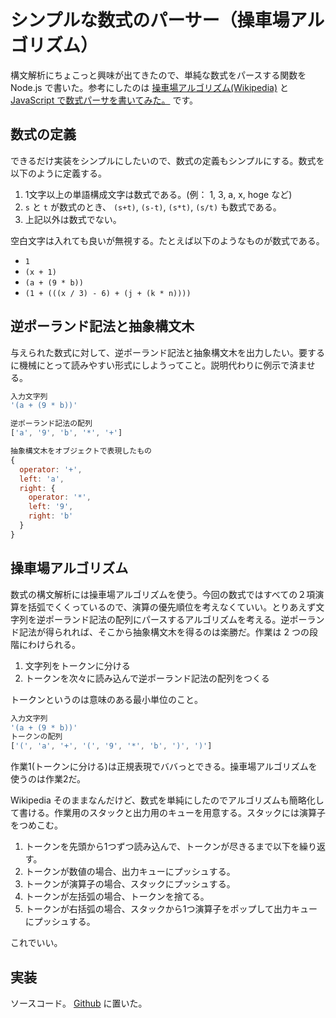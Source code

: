 # シンプルな数式のパーサー（操車場アルゴリズム）

構文解析にちょこっと興味が出てきたので、単純な数式をパースする関数を Node.js で書いた。参考にしたのは [操車場アルゴリズム(Wikipedia)](https://ja.wikipedia.org/wiki/%E6%93%8D%E8%BB%8A%E5%A0%B4%E3%82%A2%E3%83%AB%E3%82%B4%E3%83%AA%E3%82%BA%E3%83%A0) と [JavaScript で数式パーサを書いてみた。](http://d.hatena.ne.jp/amachang/20070829/1188400850) です。

## 数式の定義

できるだけ実装をシンプルにしたいので、数式の定義もシンプルにする。数式を以下のように定義する。

1. 1文字以上の単語構成文字は数式である。(例： 1, 3, a, x, hoge など)
2. `s` と `t` が数式のとき、 `(s+t)`, `(s-t)`, `(s*t)`, `(s/t)` も数式である。
3. 上記以外は数式でない。

空白文字は入れても良いが無視する。たとえば以下のようなものが数式である。

+ `1`
+ `(x + 1)`
+ `(a + (9 * b))`
+ `(1 + (((x / 3) - 6) + (j + (k * n))))`

## 逆ポーランド記法と抽象構文木

与えられた数式に対して、逆ポーランド記法と抽象構文木を出力したい。要するに機械にとって読みやすい形式にしようってこと。説明代わりに例示で済ませる。

```js
入力文字列
'(a + (9 * b))'

逆ポーランド記法の配列
['a', '9', 'b', '*', '+']

抽象構文木をオブジェクトで表現したもの
{
  operator: '+',
  left: 'a',
  right: {
    operator: '*',
    left: '9',
    right: 'b'
  }
}
```

## 操車場アルゴリズム

数式の構文解析には操車場アルゴリズムを使う。今回の数式ではすべての２項演算を括弧でくくっているので、演算の優先順位を考えなくていい。とりあえず文字列を逆ポーランド記法の配列にパースするアルゴリズムを考える。逆ポーランド記法が得られれば、そこから抽象構文木を得るのは楽勝だ。作業は 2 つの段階にわけられる。

1. 文字列をトークンに分ける
2. トークンを次々に読み込んで逆ポーランド記法の配列をつくる

トークンというのは意味のある最小単位のこと。

```js
入力文字列
'(a + (9 * b))'
トークンの配列
['(', 'a', '+', '(', '9', '*', 'b', ')', ')']
```

作業1(トークンに分ける)は正規表現でババっとできる。操車場アルゴリズムを使うのは作業2だ。

Wikipedia そのままなんだけど、数式を単純にしたのでアルゴリズムも簡略化して書ける。作業用のスタックと出力用のキューを用意する。スタックには演算子をつめこむ。

1. トークンを先頭から1つずつ読み込んで、トークンが尽きるまで以下を繰り返す。
2. トークンが数値の場合、出力キューにプッシュする。
3. トークンが演算子の場合、スタックにプッシュする。
4. トークンが左括弧の場合、トークンを捨てる。
5. トークンが右括弧の場合、スタックから1つ演算子をポップして出力キューにプッシュする。

これでいい。

## 実装

ソースコード。 [Github](https://github.com/FujiHaruka/arithmetic-expression) に置いた。

<script src="http://gist-it.appspot.com/http://github.com/FujiHaruka/arithmetic-expression/blob/master/lib/arithmetic-exp-parser.js"></script>
